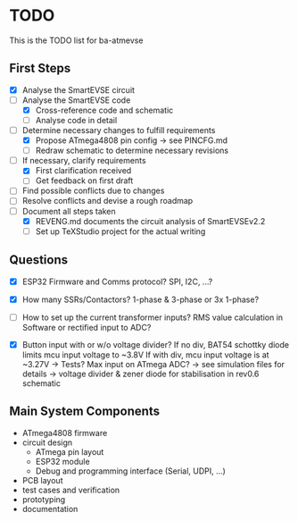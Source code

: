 # TODO

This is the TODO list for ba-atmevse

## First Steps

- [x] Analyse the SmartEVSE circuit
- [ ] Analyse the SmartEVSE code
    - [x] Cross-reference code and schematic
    - [ ] Analyse code in detail
- [ ] Determine necessary changes to fulfill requirements
    - [x] Propose ATmega4808 pin config -> see PINCFG.md
    - [ ] Redraw schematic to determine necessary revisions
- [ ] If necessary, clarify requirements
    - [x] First clarification received
    - [ ] Get feedback on first draft
- [ ] Find possible conflicts due to changes
- [ ] Resolve conflicts and devise a rough roadmap
- [ ] Document all steps taken
    - [x] REVENG.md documents the circuit analysis of SmartEVSEv2.2
    - [ ] Set up TeXStudio project for the actual writing

## Questions

- [x] ESP32 Firmware and Comms protocol? SPI, I2C, ...?
- [x] How many SSRs/Contactors? 1-phase & 3-phase or 3x 1-phase?
- [ ] How to set up the current transformer inputs? RMS value calculation in Software or rectified input to ADC?
- [x] Button input with or w/o voltage divider? If no div, BAT54 schottky diode limits mcu input voltage to ~3.8V
      If with div, mcu input voltage is at ~3.27V -> Tests? Max input on ATmega ADC? -> see simulation files for details
      -> voltage divider & zener diode for stabilisation in rev0.6 schematic


## Main System Components

- ATmega4808 firmware
- circuit design
    - ATmega pin layout
    - ESP32 module
    - Debug and programming interface (Serial, UDPI, ...)
- PCB layout
- test cases and verification
- prototyping
- documentation

